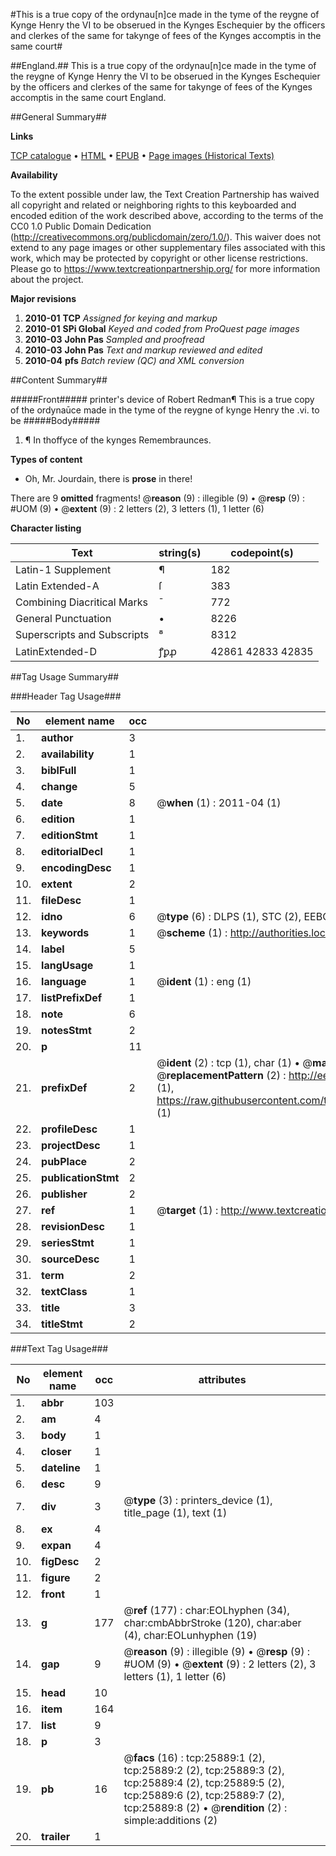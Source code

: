 #This is a true copy of the ordynau[n]ce made in the tyme of the reygne of Kynge Henry the VI to be obserued in the Kynges Eschequier by the officers and clerkes of the same for takynge of fees of the Kynges accomptis in the same court#

##England.##
This is a true copy of the ordynau[n]ce made in the tyme of the reygne of Kynge Henry the VI to be obserued in the Kynges Eschequier by the officers and clerkes of the same for takynge of fees of the Kynges accomptis in the same court
England.

##General Summary##

**Links**

[TCP catalogue](http://www.ota.ox.ac.uk/tcp/)  • 
[HTML](http://tei.it.ox.ac.uk/tcp/Texts-HTML/free/A21/A21356.html)  • 
[EPUB](http://tei.it.ox.ac.uk/tcp/Texts-EPUB/free/A21/A21356.epub) • 
[Page images (Historical Texts)](https://historicaltexts.jisc.ac.uk/eebo-22918504e)

**Availability**

To the extent possible under law, the Text Creation Partnership has waived all copyright and related or neighboring rights to this keyboarded and encoded edition of the work described above, according to the terms of the CC0 1.0 Public Domain Dedication (http://creativecommons.org/publicdomain/zero/1.0/). This waiver does not extend to any page images or other supplementary files associated with this work, which may be protected by copyright or other license restrictions. Please go to https://www.textcreationpartnership.org/ for more information about the project.

**Major revisions**

1. __2010-01__ __TCP__ *Assigned for keying and markup*
1. __2010-01__ __SPi Global__ *Keyed and coded from ProQuest page images*
1. __2010-03__ __John Pas__ *Sampled and proofread*
1. __2010-03__ __John Pas__ *Text and markup reviewed and edited*
1. __2010-04__ __pfs__ *Batch review (QC) and XML conversion*

##Content Summary##

#####Front#####
printer's device of Robert Redman¶ This is a true copy of the ordynaūce made in the tyme of the reygne of kynge Henry the .vi. to be
#####Body#####

1. ¶ In thoffyce of the kynges Remembraunces.

**Types of content**

  * Oh, Mr. Jourdain, there is **prose** in there!

There are 9 **omitted** fragments! 
 @__reason__ (9) : illegible (9)  •  @__resp__ (9) : #UOM (9)  •  @__extent__ (9) : 2 letters (2), 3 letters (1), 1 letter (6)

**Character listing**


|Text|string(s)|codepoint(s)|
|---|---|---|
|Latin-1 Supplement|¶|182|
|Latin Extended-A|ſ|383|
|Combining             Diacritical Marks|̄|772|
|General Punctuation|•|8226|
|Superscripts             and Subscripts|⁸|8312|
|LatinExtended-D|ꝭꝑꝓ|42861 42833 42835|

##Tag Usage Summary##

###Header Tag Usage###

|No|element name|occ|attributes|
|---|---|---|---|
|1.|__author__|3||
|2.|__availability__|1||
|3.|__biblFull__|1||
|4.|__change__|5||
|5.|__date__|8| @__when__ (1) : 2011-04 (1)|
|6.|__edition__|1||
|7.|__editionStmt__|1||
|8.|__editorialDecl__|1||
|9.|__encodingDesc__|1||
|10.|__extent__|2||
|11.|__fileDesc__|1||
|12.|__idno__|6| @__type__ (6) : DLPS (1), STC (2), EEBO-CITATION (1), OCLC (1), VID (1)|
|13.|__keywords__|1| @__scheme__ (1) : http://authorities.loc.gov/ (1)|
|14.|__label__|5||
|15.|__langUsage__|1||
|16.|__language__|1| @__ident__ (1) : eng (1)|
|17.|__listPrefixDef__|1||
|18.|__note__|6||
|19.|__notesStmt__|2||
|20.|__p__|11||
|21.|__prefixDef__|2| @__ident__ (2) : tcp (1), char (1)  •  @__matchPattern__ (2) : ([0-9\-]+):([0-9IVX]+) (1), (.+) (1)  •  @__replacementPattern__ (2) : http://eebo.chadwyck.com/downloadtiff?vid=$1&page=$2 (1), https://raw.githubusercontent.com/textcreationpartnership/Texts/master/tcpchars.xml#$1 (1)|
|22.|__profileDesc__|1||
|23.|__projectDesc__|1||
|24.|__pubPlace__|2||
|25.|__publicationStmt__|2||
|26.|__publisher__|2||
|27.|__ref__|1| @__target__ (1) : http://www.textcreationpartnership.org/docs/. (1)|
|28.|__revisionDesc__|1||
|29.|__seriesStmt__|1||
|30.|__sourceDesc__|1||
|31.|__term__|2||
|32.|__textClass__|1||
|33.|__title__|3||
|34.|__titleStmt__|2||


###Text Tag Usage###

|No|element name|occ|attributes|
|---|---|---|---|
|1.|__abbr__|103||
|2.|__am__|4||
|3.|__body__|1||
|4.|__closer__|1||
|5.|__dateline__|1||
|6.|__desc__|9||
|7.|__div__|3| @__type__ (3) : printers_device (1), title_page (1), text (1)|
|8.|__ex__|4||
|9.|__expan__|4||
|10.|__figDesc__|2||
|11.|__figure__|2||
|12.|__front__|1||
|13.|__g__|177| @__ref__ (177) : char:EOLhyphen (34), char:cmbAbbrStroke (120), char:aber (4), char:EOLunhyphen (19)|
|14.|__gap__|9| @__reason__ (9) : illegible (9)  •  @__resp__ (9) : #UOM (9)  •  @__extent__ (9) : 2 letters (2), 3 letters (1), 1 letter (6)|
|15.|__head__|10||
|16.|__item__|164||
|17.|__list__|9||
|18.|__p__|3||
|19.|__pb__|16| @__facs__ (16) : tcp:25889:1 (2), tcp:25889:2 (2), tcp:25889:3 (2), tcp:25889:4 (2), tcp:25889:5 (2), tcp:25889:6 (2), tcp:25889:7 (2), tcp:25889:8 (2)  •  @__rendition__ (2) : simple:additions (2)|
|20.|__trailer__|1||
